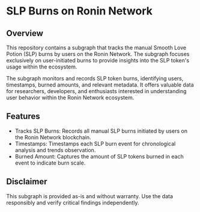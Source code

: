 # SLP Burns on Ronin Network
## Overview

This repository contains a subgraph that tracks the manual Smooth Love Potion (SLP) burns by users on the Ronin Network. The subgraph focuses exclusively on user-initiated burns to provide insights into the SLP token's usage within the ecosystem.

The subgraph monitors and records SLP token burns, identifying users, timestamps, burned amounts, and relevant metadata. It offers valuable data for researchers, developers, and enthusiasts interested in understanding user behavior within the Ronin Network ecosystem.

## Features

- Tracks SLP Burns: Records all manual SLP burns initiated by users on the Ronin Network blockchain.
- Timestamps: Timestamps each SLP burn event for chronological analysis and trends observation.
- Burned Amount: Captures the amount of SLP tokens burned in each event to indicate burn scale.

## Disclaimer

This subgraph is provided as-is and without warranty. Use the data responsibly and verify critical findings independently.
